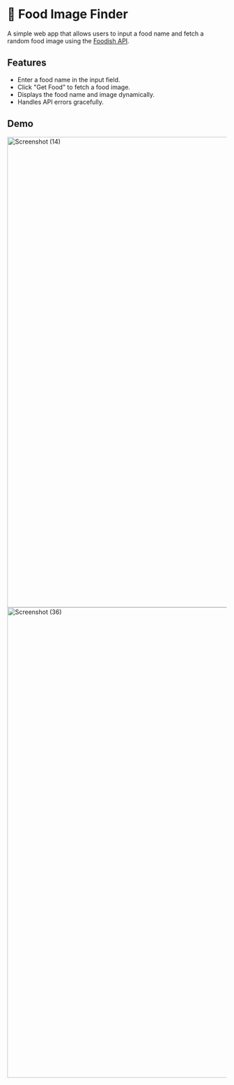 # 🍔 Food Image Finder

A simple web app that allows users to input a food name and fetch a random food image using the [Foodish API](https://github.com/surhud004/Foodish).

## Features
- Enter a food name in the input field.
- Click "Get Food" to fetch a food image.
- Displays the food name and image dynamically.
- Handles API errors gracefully.

## Demo
<img width="1920" height="1080" alt="Screenshot (14)" src="https://github.com/user-attachments/assets/70e77188-17ad-4de9-9abf-914d401eed1e" />
<img width="1920" height="1080" alt="Screenshot (36)" src="https://github.com/user-attachments/assets/e0137be9-ca5d-4d4d-aeaa-8a786aa0095e" />

